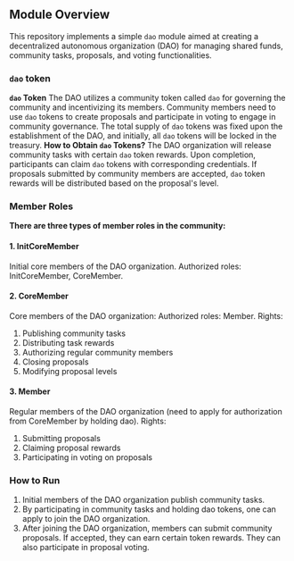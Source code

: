 ## Module Overview

This repository implements a simple `dao` module aimed at creating a decentralized autonomous organization (DAO) for managing shared funds, community tasks, proposals, and voting functionalities.

### `dao` token
**`dao` Token**
The DAO utilizes a community token called `dao` for governing the community and incentivizing its members. Community members need to use `dao` tokens to create proposals and participate in voting to engage in community governance. The total supply of `dao` tokens was fixed upon the establishment of the DAO, and initially, all `dao` tokens will be locked in the treasury.
**How to Obtain `dao` Tokens?**
The DAO organization will release community tasks with certain `dao` token rewards. Upon completion, participants can claim `dao` tokens with corresponding credentials.
If proposals submitted by community members are accepted, `dao` token rewards will be distributed based on the proposal's level.

### Member Roles
**There are three types of member roles in the community:**

#### 1. InitCoreMember
Initial core members of the DAO organization.
Authorized roles: InitCoreMember, CoreMember.

#### 2. CoreMember
Core members of the DAO organization:
Authorized roles: Member.
Rights:
1. Publishing community tasks
2. Distributing task rewards
3. Authorizing regular community members
4. Closing proposals
5. Modifying proposal levels

#### 3. Member
Regular members of the DAO organization (need to apply for authorization from CoreMember by holding dao).
Rights:
1. Submitting proposals
2. Claiming proposal rewards
3. Participating in voting on proposals

### How to Run
1. Initial members of the DAO organization publish community tasks.
2. By participating in community tasks and holding dao tokens, one can apply to join the DAO organization.
3. After joining the DAO organization, members can submit community proposals. If accepted, they can earn certain token rewards. They can also participate in proposal voting.
